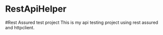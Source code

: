 # RestApiHelper
#Rest Assured test project
This is my api testing project using rest assured and httpclient.
